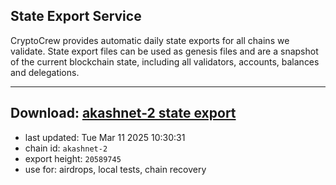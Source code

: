 ## State Export Service
CryptoCrew provides automatic daily state exports for all chains we validate. State export files can be used as genesis files and are a snapshot of the current blockchain state, including all validators, accounts, balances and delegations.

---
**Download: [akashnet-2 state export](https://dl-eu2.ccvalidators.com/SERVICE/akash/akashnet-2_export_20589745.json)**
---

- last updated: Tue Mar 11 2025 10:30:31
- chain id: `akashnet-2`
- export height: `20589745`
- use for: airdrops, local tests, chain recovery
